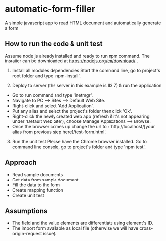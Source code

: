 # automatic-form-filler
A simple javascript app to read HTML document and automatically generate a form

## How to run the code & unit test

Assume node js already installed and ready to run npm command. 
The installer can be downloaded at https://nodejs.org/en/download/ .

1. Install all modules dependencies
Start the command line, go to project's root folder and type 'npm-install'.

2. Deploy to server (the server in this example is IIS 7) & run the application
- Go to run command and type 'inetmgr'.
- Navigate to PC --> Sites --> Default Web Site.
- Right-click and select 'Add Application'.
- Put any alias and select the project's folder then click 'Ok'.
- Right-click the newly created web app (refresh if it's not appearing under 'Default Web Site'), choose Manage Applications --> Browse.
- Once the browser comes up change the url to : 'http://localhost/[your alias from previous step here]/test-form.html'.

3. Run the unit test
Please have the Chrome browser installed. Go to command line console, go to project's folder and type 'npm test'.

## Approach

- Read sample documents
- Get data from sample document
- Fill the data to the form
- Create mapping function
- Create unit test

## Assumptions

- The field and the value elements are differentiate using element's ID.
- The import form available as local file (otherwise we will have cross-origin-request issue).